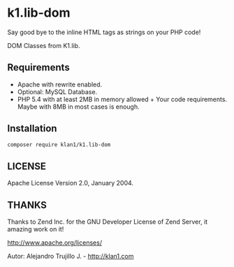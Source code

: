 # k1.lib-dom

Say good bye to the inline HTML tags as strings on your PHP code!

DOM Classes from K1.lib.

## Requirements
- Apache with rewrite enabled.
- Optional: MySQL Database.
- PHP 5.4 with at least 2MB in memory allowed + Your code requirements. Maybe with 8MB in most cases is enough.

## Installation

```sh
composer require klan1/k1.lib-dom
```

## LICENSE
Apache License Version 2.0, January 2004.

## THANKS
Thanks to Zend Inc. for the GNU Developer License of Zend Server, it amazing work on it!

http://www.apache.org/licenses/

Autor: Alejandro Trujillo J. - http://klan1.com

